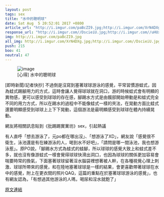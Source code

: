 ```yaml
---
layout: post
tags: sex
title: "水中的聰明球"
date: Sat Aug  5 20:52:01 2017 +0800
article_url: "http://i.imgur.com/paBcZI9.jpg;http://i.imgur.com/XrN4DXg.jpg"
response_url: "http://i.imgur.com//DscieiU.jpg;http://i.imgur.com//uHUxJAq.jpg"
img: http://i.imgur.com/paBcZI9.jpg
all_img: http://i.imgur.com/XrN4DXg.jpg;http://i.imgur.com//DscieiU.jpg;http://i.imgur.com//uHUxJAq.jpg
push: 215
boo: 41
neutral: 47
---
```


<figure>
<img src="http://i.imgur.com/paBcZI9.jpg" alt="image">
<figcaption>
[心得] 水中的聰明球
</figcaption>
</figure>



[即時新聞/記者快抄] 不過倒是沒寫到塞著球球游泳的感覺，平常習慣游蛙式，因為蛙式踢腳用力的方式，這時會讓人覺得球球就在洞口，游的時候蛙式會有明顯的異物感，更可以感受到球球的存在感，腳踢水方式是由髖部開始帶動是和蛙式完全不同的用力方式，所以在踢水的過程中不能像蛙式一樣的夾法，在晃動方面比蛙式還要明顯感受到球球上上下下晃動，這個游法是最明顯感受到球球在體內持續晃動。

網友將相關訊息貼到《批踢踢實業坊》sex，引起熱議

有人直呼「想去游泳了，元po都在哪出沒」、「想游泳了XD」，網友說「感覺很不衛生，泳池還是有在練游泳的人，喝到水不好吧」，「請問是哪一間泳池，我也想游泳惹」。原PO說，「腳踢水方式為蛙式的蛙腳，所以球球的感覺大致上和蛙式差不多，就也沒有像游蛙式一樣會覺得球球快滑出洞口，也因為球球的關係更加容易會喘要時常的換氣，下面塞著球球留著淫水腦袋裡想著被人幹，在各種視覺心理上刺激、球球所帶來的感覺，和在陸地塞著球球是一樣的結果，會更喜歡帶著球球在水中的感覺，附上在更衣間的照片QAQ，這篇的重點在於塞著球球游泳的感覺」，也有網友認為，「有想過其他游泳的人嗎，喝尿和淫水就飽了」

<a href = "https://www.ptt.cc/bbs/sex/M.1501937530.A.671.html">原文連結</a>

